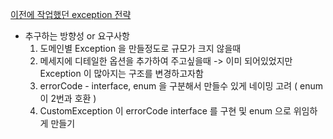 [이전에 작업했던 exception 전략](https://github.com/ACACIANh/ExceptionStrategy)

* 추구하는 방향성 or 요구사항
    1. 도메인별 Exception 을 만들정도로 규모가 크지 않을때
    2. 메세지에 디테일한 옵션을 추가하여 주고싶을때 -> 이미 되어있었지만 Exception 이 많아지는 구조를 변경하고자함
    3. errorCode - interface, enum 을 구분해서 만들수 있게 네이밍 고려 ( enum 이 2번과 호환 )
    4. CustomException 이 errorCode interface 를 구현 및 enum 으로 위임하게 만들기 